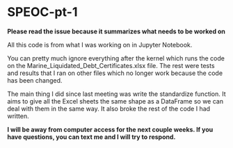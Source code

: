 # SPEOC-pt-1

**Please read the issue because it summarizes what needs to be
worked on**

All this code is from what I was working on in Jupyter Notebook.

You can pretty much ignore everything after the kernel which runs
the code on the Marine_Liquidated_Debt_Certificates.xlsx file. The 
rest were tests and results that I ran on other files which no 
longer work because the code has been changed.

The main thing I did since last meeting was write the standardize
function. It aims to give all the Excel sheets the same shape as 
a DataFrame so we can deal with them in the same way. It also broke
the rest of the code I had written.

**I will be away from computer access for the next couple weeks.
If you have questions, you can text me and I will try to respond.**
